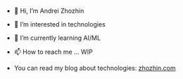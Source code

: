 - 👋 Hi, I’m Andrei Zhozhin
- 👀 I’m interested in technologies
- 🌱 I’m currently learning AI/ML

- 📫 How to reach me ... WIP

- You can read my blog about technologies: [zhozhin.com](https://zhozhin.com?utm_source=github.com&utm_medium=github&utm_campaign=github-profile)

<!---
azhozhin/azhozhin is a ✨ special ✨ repository because its `README.md` (this file) appears on your GitHub profile.
You can click the Preview link to take a look at your changes.
--->
